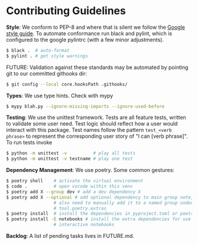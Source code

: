 # Contributing Guidelines

**Style**: We conform to PEP-8 and where that is silent we follow the
[Google style guide](https://google.github.io/styleguide/pyguide.html).
To automate conformance run black and pylint, which is configured to the
google pylintrc (with a few minor adjustments).

```bash
$ black .  # auto-format
$ pylint . # get style warnings
```

FUTURE: Validation against these standards may be automated by pointing git to
our committed githooks dir:

```bash
$ git config --local core.hooksPath .githooks/
```

**Types**: We use type hints. Check with mypy

```bash
$ mypy blah.py --ignore-missing-imports --ignore-used-before
```

**Testing**: We use the unittest framework. Tests are all feature tests,
written to validate some user need. Test logic should reflect how a user would
interact with this package. Test names follow the pattern `test_<verb phrase>`
to represent the corresponding user story of "I can [verb phrase]". To run
tests invoke

```bash
$ python -m unittest -v          # play all tests
$ python -m unittest -v testname # play one test
```

**Dependency Management**: We use poetry. Some common gestures:

```bash
$ poetry shell    # activate the virtual environment
$ code .          # open vscode within this venv
$ poetry add X --group dev # add a dev dependency X
$ poetry add X --optional # add optional dependency to main group note, you
                  # also need to manually add it to a named group under
                  # tool.poetry.extras
$ poetry install  # install the dependencies in pyproject.toml or poetry.lock
$ poetry install -E notebooks # install the extra dependencies for use of
                  # interactive notebooks
```

**Backlog**: A list of pending tasks lives in FUTURE.md.

